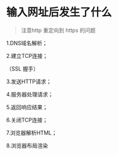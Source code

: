 # 输入网址后发生了什么

> 注意http 重定向到 https 的问题

1.DNS域名解析；

 2.建立TCP连接；

（SSL 握手） 

3.发送HTTP请求； 

4.服务器处理请求； 

5.返回响应结果； 

6.关闭TCP连接； 

7.浏览器解析HTML； 

8.浏览器布局渲染

